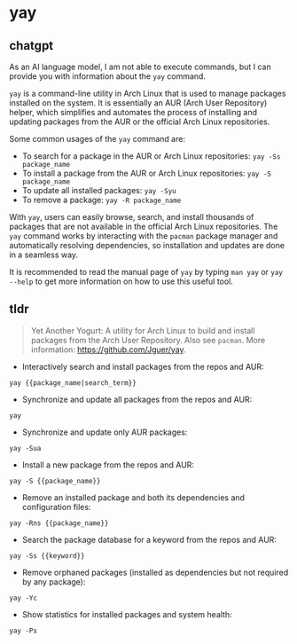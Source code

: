 # yay 
## chatgpt 
As an AI language model, I am not able to execute commands, but I can provide you with information about the `yay` command.

`yay` is a command-line utility in Arch Linux that is used to manage packages installed on the system. It is essentially an AUR (Arch User Repository) helper, which simplifies and automates the process of installing and updating packages from the AUR or the official Arch Linux repositories.

Some common usages of the `yay` command are:

- To search for a package in the AUR or Arch Linux repositories: `yay -Ss package_name`
- To install a package from the AUR or Arch Linux repositories: `yay -S package_name`
- To update all installed packages: `yay -Syu`
- To remove a package: `yay -R package_name`

With `yay`, users can easily browse, search, and install thousands of packages that are not available in the official Arch Linux repositories. The `yay` command works by interacting with the `pacman` package manager and automatically resolving dependencies, so installation and updates are done in a seamless way.

It is recommended to read the manual page of `yay` by typing `man yay` or `yay --help` to get more information on how to use this useful tool. 

## tldr 
 
> Yet Another Yogurt: A utility for Arch Linux to build and install packages from the Arch User Repository.
> Also see `pacman`.
> More information: <https://github.com/Jguer/yay>.

- Interactively search and install packages from the repos and AUR:

`yay {{package_name|search_term}}`

- Synchronize and update all packages from the repos and AUR:

`yay`

- Synchronize and update only AUR packages:

`yay -Sua`

- Install a new package from the repos and AUR:

`yay -S {{package_name}}`

- Remove an installed package and both its dependencies and configuration files:

`yay -Rns {{package_name}}`

- Search the package database for a keyword from the repos and AUR:

`yay -Ss {{keyword}}`

- Remove orphaned packages (installed as dependencies but not required by any package):

`yay -Yc`

- Show statistics for installed packages and system health:

`yay -Ps`
